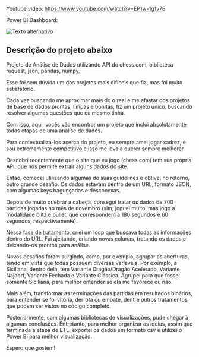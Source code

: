 

Youtube video: https://www.youtube.com/watch?v=EP1w-1g1v7E 


Power BI Dashboard: 

![Texto alternativo](https://i.imgur.com/hymwYMm.gif)

Descrição do projeto abaixo
-------------------





Projeto de Análise de Dados utilizando API do chess.com, biblioteca request, json, pandas, numpy.

Esse foi sem dúvida um dos projetos mais difíceis que fiz, mas foi muito satisfatório. 

Cada vez buscando me aproximar mais do o real e me afastar dos projetos de base de dados prontas, limpas e bonitas, fiz um projeto único, buscando resolver algumas questões que eu mesmo tinha.

Com isso, aqui, vocês vão encontrar um projeto que inclui absolutamente todas etapas de uma análise de dados. 

Para contextualizá-los acerca do projeto, eu sempre amei jogar xadrez, e sou extremamente competitivo e isso me leva a querer sempre melhorar. 

Descobri recentemente que o site que eu jogo (chess.com) tem sua própria API, que nos permite extrair alguns dados do site. 

Então, comecei utilizando algumas de suas guidelines e obtive, no retorno, outro grande desafio. Os dados estavam dentro de um URL, formato JSON, com algumas keys bagunçadas e desconexas. 

Depois de muito quebrar a cabeça, consegui tratar os dados de 700 partidas jogadas no mês de novembro (sim, joguei muito, mas jogo a modalidade blitz e bullet, que correspondem a 180 segundos e 60 segundos, respectivamente). 

Nessa fase de tratamento, criei um loop que buscava todas as informações dentro do URL. Fui ajeitando, criando novas colunas, tratando os dados e deixando-os prontos para análise.

Novos desafios foram surgindo, como, por exemplo, agrupar as aberturas, tendo em vista que todas possuem diversas varíaveis. Por exemplo, a Siciliana, dentro dela, tem Variante Dragão/Dragão Acelerado, Variante Najdorf, Variante Fechada e Variante Clássica. Agrupei para que fosse somente Siciliana, para melhor entender se ela me favorece ou não. 

Mais além, transformar as terminações das partidas em resultados binários, para entender se foi vitória, derrota ou empate, dentre outros tratamentos que podem ser vistos no código completo. 

Posteriormente, com algumas bibliotecas de visualizações, pude chegar à algumas conclusões. Entretanto, para melhor organizar as ideias, assim que terminada a etapa de ETL, exportei os dados em formato csv e utilizei o Power Bi para melhor visualização. 

Espero que gostem! 

